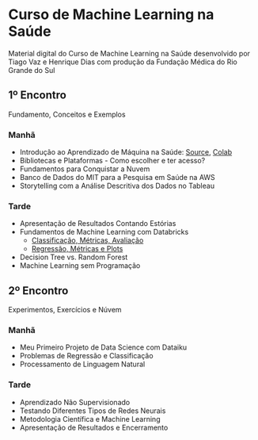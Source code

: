 # Curso de Machine Learning na Saúde

Material digital do Curso de Machine Learning na Saúde desenvolvido por Tiago Vaz e Henrique Dias com produção da Fundação Médica do Rio Grande do Sul

## 1º Encontro

Fundamento, Conceitos e Exemplos

### Manhã

- Introdução ao Aprendizado de Máquina na Saúde: [Source](https://github.com/tiagoandresvaz/curso_machine_learning_na_saude/blob/master/Breast_Cancer.ipynb), [Colab](https://drive.google.com/file/d/1KRW5pDiFrvc3WR7BIJSk4n-eT1GkYR7q/view?usp=sharing)
- Bibliotecas e Plataformas - Como escolher e ter acesso?
- Fundamentos para Conquistar a Nuvem
- Banco de Dados do MIT para a Pesquisa em Saúde na AWS
- Storytelling com a Análise Descritiva dos Dados no Tableau

### Tarde

- Apresentação de Resultados Contando Estórias
- Fundamentos de Machine Learning com Databricks 
  - [Classificação, Métricas, Avaliação](https://github.com/tiagoandresvaz/curso_machine_learning_na_saude/blob/master/Databricks_Classification.ipynb)
  - [Regressão, Métricas e Plots](https://github.com/tiagoandresvaz/curso_machine_learning_na_saude/blob/master/Databricks_Regression.ipynb)
- Decision Tree vs. Random Forest
- Machine Learning sem Programação 

## 2º Encontro

Experimentos, Exercícios e Núvem

### Manhã

- Meu Primeiro Projeto de Data Science com Dataiku
- Problemas de Regressão e Classificação
- Processamento de Linguagem Natural

### Tarde

- Aprendizado Não Supervisionado
- Testando Diferentes Tipos de Redes Neurais
- Metodologia Científica e Machine Learning
- Apresentação de Resultados e Encerramento
